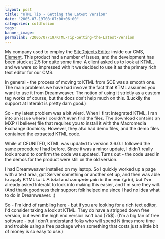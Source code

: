```yaml
---
layout: post
title: "KTML Tip - Getting the Latest Version"
date: "2005-07-19T08:07:00+06:00"
categories: coldfusion 
tags: 
banner_image: 
permalink: /2005/07/19/KTML-Tip-Getting-the-Latest-Version
---
```


My company used to employ the <a href="http://www.siteobjects.com/pages/soeditor.cfm">SiteObjects Editor</a> inside our CMS, <a href="http://www.mindseyeelement.com">Element</a>. This product had a number of issues, and the development has been stuck at 2.5 for quite some time. A client asked us to look at <a href="http://www.interaktonline.com/Products/KTML/Overview/">KTML</a>, and we were so impressed with it we decided to use it as the primary rich text editor for our CMS.

In general - the process of moving to KTML from SOE was a smooth one. The main problems we have had involve the fact that KTML assumes you want to use it from Dreamweaver. The notion of using it strictly as a custom tag works of course, but the docs don't help much on this. (Luckily the support at Interakt is pretty darn good.)

So - my latest problem was a bit wierd. When I first integrated KTML, I ran into an issue where I couldn't even find the files. The download contains an MXP (I believe) file that requires you to install it with the Macromedia Exchange doohicky. However, they also had demo files, and the demo files contained the extracted KTML code.

While at CFUNITED, KTML was updated to version 3.6.0. I followed the same procedure I had before. Since it was a minor update, I didn't really look around to confirm the code was updated. Turns out - the code used in the demos for the product were still on the old version.

I had Dreamweaver installed on my laptop. So I quickly worked up a page with a text area, got Server something or another set up, and then was able to apply KTML to it. A total and complete pain in the rear (grin), but I've already asked Interakt to look into making this easier, and I'm sure they will. (And thank goodness their support folk helped me since I had no idea what to do in Dreamweaver. ;)

So - I'm kind of rambling here - but if you are looking for a rich text editor, I'd consider taking a look at KTML. They do have a stripped down free version, but even the high end version isn't bad (75$). (I'm a big fan of free software - but I don't understand folks who will spend N times more time and trouble using a free package when something that costs just a little bit of money is so easy to use.)
